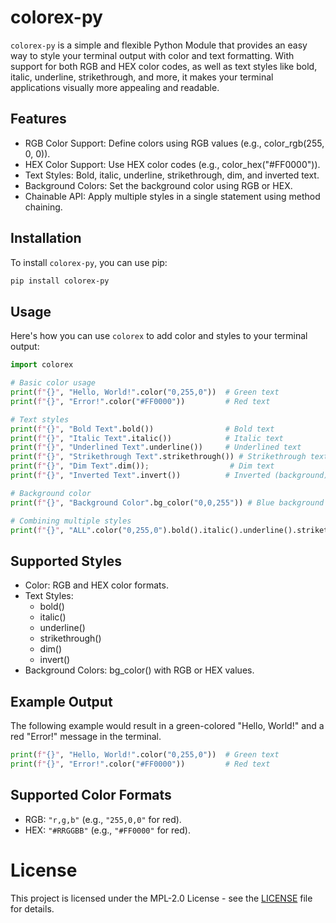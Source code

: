 # colorex-py

`colorex-py` is a simple and flexible Python Module that provides an easy way to style your terminal output with color and text formatting. With support for both RGB and HEX color codes, as well as text styles like bold, italic, underline, strikethrough, and more, it makes your terminal applications visually more appealing and readable.

## Features
* RGB Color Support: Define colors using RGB values (e.g., color_rgb(255, 0, 0)).
* HEX Color Support: Use HEX color codes (e.g., color_hex("#FF0000")).
* Text Styles: Bold, italic, underline, strikethrough, dim, and inverted text.
* Background Colors: Set the background color using RGB or HEX.
* Chainable API: Apply multiple styles in a single statement using method chaining.

## Installation

To install `colorex-py`, you can use pip:

```bash
pip install colorex-py
```

## Usage
Here's how you can use `colorex` to add color and styles to your terminal output:

```python
import colorex

# Basic color usage
print(f"{}", "Hello, World!".color("0,255,0"))  # Green text
print(f"{}", "Error!".color("#FF0000"))         # Red text

# Text styles
print(f"{}", "Bold Text".bold())                # Bold text
print(f"{}", "Italic Text".italic())            # Italic text
print(f"{}", "Underlined Text".underline())     # Underlined text
print(f"{}", "Strikethrough Text".strikethrough()) # Strikethrough text
print(f"{}", "Dim Text".dim());                  # Dim text
print(f"{}", "Inverted Text".invert())          # Inverted (background) text

# Background color
print(f"{}", "Background Color".bg_color("0,0,255")) # Blue background

# Combining multiple styles
print(f"{}", "ALL".color("0,255,0").bold().italic().underline().strikethrough().dim().invert().bg_color("0,0,255")) # All styles
```

## Supported Styles

* Color: RGB and HEX color formats.
* Text Styles:
    * bold()
    * italic()
    * underline()
    * strikethrough()
    * dim()
    * invert()
* Background Colors: bg_color() with RGB or HEX values.

## Example Output
The following example would result in a green-colored "Hello, World!" and a red "Error!" message in the terminal.

```python
print(f"{}", "Hello, World!".color("0,255,0"))  # Green text
print(f"{}", "Error!".color("#FF0000"))         # Red text
```

## Supported Color Formats
* RGB: `"r,g,b"` (e.g., `"255,0,0"` for red).
* HEX: `"#RRGGBB"` (e.g., `"#FF0000"` for red).

# License
This project is licensed under the MPL-2.0 License - see the [LICENSE](LICENSE) file for details.
